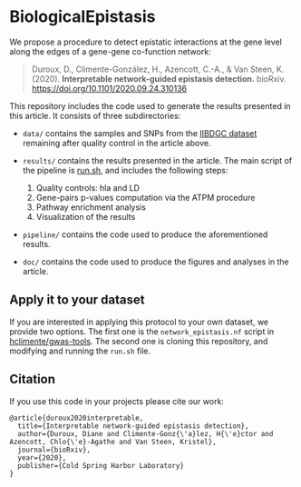 # BiologicalEpistasis

We propose a procedure to detect epistatic interactions at the gene level along the edges of a gene-gene co-function network:

> Duroux, D., Climente-González, H., Azencott, C.-A., & Van Steen, K. (2020). **Interpretable network-guided epistasis detection.** bioRxiv. https://doi.org/10.1101/2020.09.24.310136

This repository includes the code used to generate the results presented in this article. It consists of three subdirectories:

- `data/` contains the samples and SNPs from the [IIBDGC dataset](https://www.ibdgenetics.org/) remaining after quality control in the article above.
- `results/` contains the results presented in the article. The main script of the pipeline is [run.sh](pipeline/run.sh), and includes the following steps:

  1. Quality controls: hla and LD
  2. Gene-pairs p-values computation via the ATPM procedure
  3. Pathway enrichment analysis
  4. Visualization of the results

- `pipeline/` contains the code used to produce the aforementioned results.
- `doc/` contains the code used to produce the figures and analyses in the article.

## Apply it to your dataset

If you are interested in applying this protocol to your own dataset, we provide two options. The first one is the `network_epistasis.nf` script in [hclimente/gwas-tools](https://github.com/hclimente/gwas-tools#network_epistasis). The second one is cloning this repository, and modifying and running the `run.sh` file.

## Citation

If you use this code in your projects please cite our work:

```
@article{duroux2020interpretable,
  title={Interpretable network-guided epistasis detection},
  author={Duroux, Diane and Climente-Gonz{\'a}lez, H{\'e}ctor and Azencott, Chlo{\'e}-Agathe and Van Steen, Kristel},
  journal={bioRxiv},
  year={2020},
  publisher={Cold Spring Harbor Laboratory}
}
```
